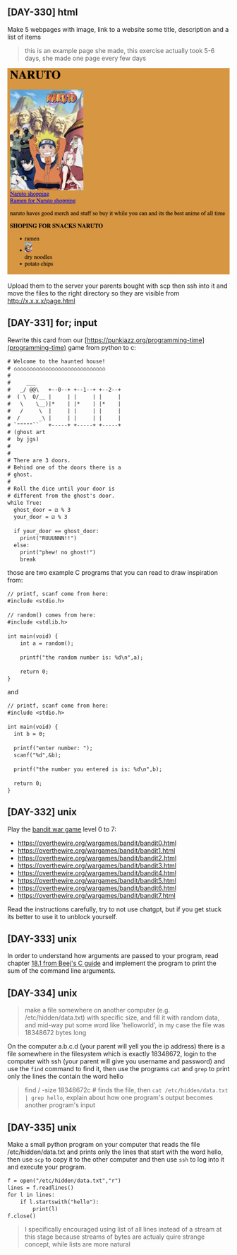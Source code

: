 ## [DAY-330] html

Make 5 webpages with image, link to a website some title, description and a list of items

> this is an example page she made, this exercise actually took 5-6 days, she made one page every few days

![game-330.png](./screenshots/game-330.png "game 330 screenshot")

Upload them to the server your parents bought with scp then ssh into it and move the files to the right directory so they are visible from http://x.x.x.x/page.html




## [DAY-331] for; input

Rewrite this card from our [https://punkjazz.org/programming-time](programming-time) game from python to c:

```
# Welcome to the haunted house!
# ⌂⌂⌂⌂⌂⌂⌂⌂⌂⌂⌂⌂⌂⌂⌂⌂⌂⌂⌂⌂⌂⌂⌂⌂⌂⌂⌂⌂⌂
# 
#     ___
#   _/ @@\   +--0--+ +--1--+ +--2--+
#  ( \  O/__ |     | |     | |     |
#   \    \__)|*    | |*    | |*    |
#   /     \  |     | |     | |     |
#  /      _\ |     | |     | |     |
# `"""""``   +-----+ +-----+ +-----+
# (ghost art
#  by jgs)
#
#
# There are 3 doors.
# Behind one of the doors there is a
# ghost.
#
# Roll the dice until your door is
# different from the ghost's door.
while True:
  ghost_door = ⚂ % 3
  your_door = ⚂ % 3

  if your_door == ghost_door:
    print("RUUUNNN!!")
  else:
    print("phew! no ghost!")
    break
```


those are two example C programs that you can read to draw inspiration from:

```
// printf, scanf come from here:
#include <stdio.h>

// random() comes from here:
#include <stdlib.h>

int main(void) {
    int a = random();

    printf("the random number is: %d\n",a);

    return 0;
}

```

and

```
// printf, scanf come from here:
#include <stdio.h>

int main(void) {
  int b = 0;

  printf("enter number: ");
  scanf("%d",&b);

  printf("the number you entered is is: %d\n",b);

  return 0;
}

```


## [DAY-332] unix


Play the [bandit war game](https://overthewire.org/wargames/bandit/) level 0 to 7:

* https://overthewire.org/wargames/bandit/bandit0.html
* https://overthewire.org/wargames/bandit/bandit1.html
* https://overthewire.org/wargames/bandit/bandit2.html
* https://overthewire.org/wargames/bandit/bandit3.html
* https://overthewire.org/wargames/bandit/bandit4.html
* https://overthewire.org/wargames/bandit/bandit5.html
* https://overthewire.org/wargames/bandit/bandit6.html
* https://overthewire.org/wargames/bandit/bandit7.html

Read the instructions carefully, try to not use chatgpt, but if you get stuck its better to use it to unblock yourself.

## [DAY-333] unix

In order to understand how arguments are passed to your program, read chapter [18.1 from Beej's C guide](https://beej.us/guide/bgc/html/split/the-outside-environment.html#command-line-arguments) and implement the program to print the sum of the command line arguments.


## [DAY-334] unix

> make a file somewhere on another computer (e.g. /etc/hidden/data.txt) with specific size, and fill it with random data, and mid-way put some word like 'helloworld', in my case the file was 18348672 bytes long

On the computer a.b.c.d (your parent will yell you the ip address) there is a file somewhere in the filesystem which is exactly 18348672, login to the computer with ssh (your parent will give you username and password) and use the `find` command to find it, then use the programs `cat` and `grep` to print only the lines the contain the word hello

> find / -size 18348672c # finds the file, then `cat /etc/hidden/data.txt | grep hello`, explain about how one program's output becomes another program's input

## [DAY-335] unix

Make a small python program on your computer that reads the file /etc/hidden/data.txt and prints only the lines that start with the word hello, then use `scp` to copy it to the other computer and then use `ssh` to log into it and execute your program.


```
f = open("/etc/hidden/data.txt","r")
lines = f.readlines()
for l in lines:
    if l.startswith("hello"):
        print(l)
f.close()

```

> I specifically encouraged using list of all lines instead of a stream at this stage because streams of bytes are actualy quire strange concept, while lists are more natural
